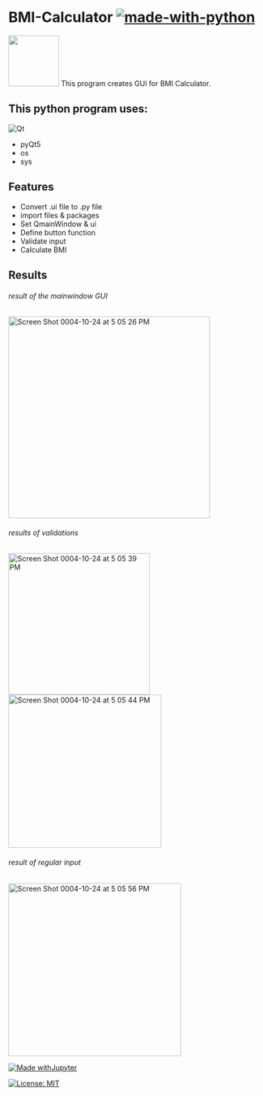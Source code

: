 # BMI-Calculator [![made-with-python](https://img.shields.io/badge/Made%20with-Python-1f425f.svg)](https://www.python.org/)

<img src="https://user-images.githubusercontent.com/108591389/197639303-3fa795b1-a063-4f49-97ed-1013361740bb.jpg" width="100" height="100"> 
This program creates GUI for BMI Calculator.

## This python program uses:
![Qt](https://img.shields.io/badge/Qt-%23217346.svg?style=for-the-badge&logo=Qt&logoColor=white)
- pyQt5
- os
- sys

## Features

- Convert .ui file to .py file
- import files & packages
- Set QmainWindow & ui
- Define button function
- Validate input
- Calculate BMI

## Results
###### result of the mainwindow GUI
<img width="398" alt="Screen Shot 0004-10-24 at 5 05 26 PM" src="https://user-images.githubusercontent.com/108591389/197640958-2d094725-21a5-4067-9e8b-450b5d4e80c1.png">

###### results of validations 

<img width="279" alt="Screen Shot 0004-10-24 at 5 05 39 PM" src="https://user-images.githubusercontent.com/108591389/197641052-a38adfde-587f-4cfa-ba49-b8dacfb6e06a.png">
<img width="302" alt="Screen Shot 0004-10-24 at 5 05 44 PM" src="https://user-images.githubusercontent.com/108591389/197641086-5acd2f11-b6b4-4dcd-b2a9-bd96da0085fa.png">

###### result of regular input

<img width="341" alt="Screen Shot 0004-10-24 at 5 05 56 PM" src="https://user-images.githubusercontent.com/108591389/197641341-061f47ad-5506-4afc-9019-327511f63d33.png">

[![Made withJupyter](https://img.shields.io/badge/Made%20with-Jupyter-orange?style=for-the-badge&logo=Jupyter)](https://jupyter.org/try)

[![License: MIT](https://img.shields.io/badge/License-MIT-yellow.svg)](https://opensource.org/licenses/MIT)

